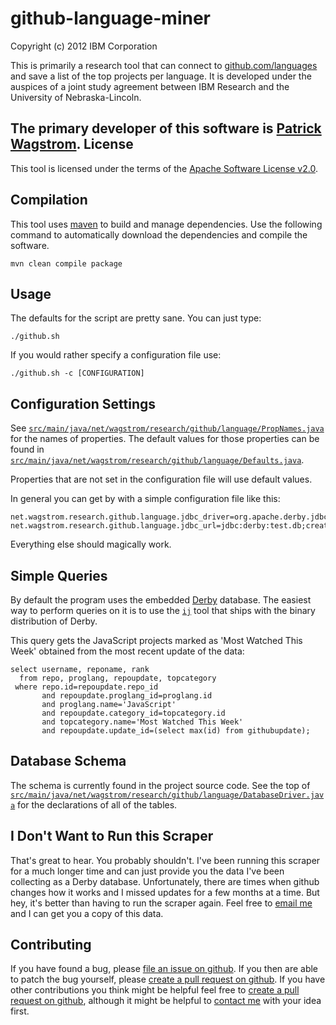 github-language-miner
=====================

Copyright (c) 2012 IBM Corporation

This is primarily a research tool that can connect to [github.com/languages][githublanguages]
and save a list of the top projects per language. It is developed under the auspices of a
joint study agreement between IBM Research and the University of Nebraska-Lincoln.

The primary developer of this software is [Patrick Wagstrom][mywebpage].
License
-------

This tool is licensed under the terms of the [Apache Software License v2.0][license].

Compilation
-----------

This tool uses [maven][maven] to build and manage dependencies. Use the following command
to automatically download the dependencies and compile the software.

    mvn clean compile package

Usage
-----

The defaults for the script are pretty sane. You can just type:

    ./github.sh

If you would rather specify a configuration file use:

    ./github.sh -c [CONFIGURATION]

Configuration Settings
----------------------

See [`src/main/java/net/wagstrom/research/github/language/PropNames.java`][PropNames.java]
for the names of properties. The default values for those properties can be found in
[`src/main/java/net/wagstrom/research/github/language/Defaults.java`][Defaults.java].

Properties that are not set in the configuration file will use default values.

In general you can get by with a simple configuration file like this:

    net.wagstrom.research.github.language.jdbc_driver=org.apache.derby.jdbc.EmbeddedDriver
    net.wagstrom.research.github.language.jdbc_url=jdbc:derby:test.db;create=true

Everything else should magically work.

Simple Queries
--------------

By default the program uses the embedded [Derby][derby] database. The easiest
way to perform queries on it is to use the [`ij`][derbyij] tool that ships with
the binary distribution of Derby.

This query gets the JavaScript projects marked as 'Most Watched This Week'
obtained from the most recent update of the data:

    select username, reponame, rank
      from repo, proglang, repoupdate, topcategory
     where repo.id=repoupdate.repo_id
           and repoupdate.proglang_id=proglang.id
           and proglang.name='JavaScript'
           and repoupdate.category_id=topcategory.id
           and topcategory.name='Most Watched This Week'
           and repoupdate.update_id=(select max(id) from githubupdate);

Database Schema
---------------

The schema is currently found in the project source code. See the top of
[`src/main/java/net/wagstrom/research/github/language/DatabaseDriver.java`][DatabaseDriver.java]
for the declarations of all of the tables.

I Don't Want to Run this Scraper
----------------------------------

That's great to hear. You probably shouldn't. I've been running this scraper
for a much longer time and can just provide you the data I've been collecting
as a Derby database. Unfortunately, there are times when github changes how
it works and I missed updates for a few months at a time. But hey, it's better
than having to run the scraper again. Feel free to [email me][dataemail] and I
can get you a copy of this data.

Contributing
------------

If you have found a bug, please [file an issue on github][issue]. If you then
are able to patch the bug yourself, please [create a pull request on github][pullrequest].
If you have other contributions you think might be helpful feel free to [create a pull request on github][pullrequest],
although it might be helpful to [contact me][myemail] with your idea first.

[issue]: https://github.com/pridkett/github-language-miner/issues
[pullrequest]: https://github.com/pridkett/github-language-miner/pulls
[myemail]: mailto:patrick@wagstrom.net
[githublanguages]: https://github.com/languages
[mywebpage]: http://patrick.wagstrom.net/
[dataemail]: mailto:patrick@wagstrom.net?subject=I+would+like+a+copy+of+the+github-language-miner+data
[maven]: http://maven.apache.org/
[derby]: http://db.apache.org/derby/
[derbyij]: http://db.apache.org/derby/integrate/plugin_help/ij_toc.html
[DatabaseDriver.java]: https://github.com/pridkett/github-language-miner/blob/master/src/main/java/net/wagstrom/research/github/language/DatabaseDriver.java
[PropNames.java]: https://github.com/pridkett/github-language-miner/blob/master/src/main/java/net/wagstrom/research/github/language/PropNames.java
[Defaults.java]: https://github.com/pridkett/github-language-miner/blob/master/src/main/java/net/wagstrom/research/github/language/Defaults.java
[license]: http://www.apache.org/licenses/LICENSE-2.0.html
